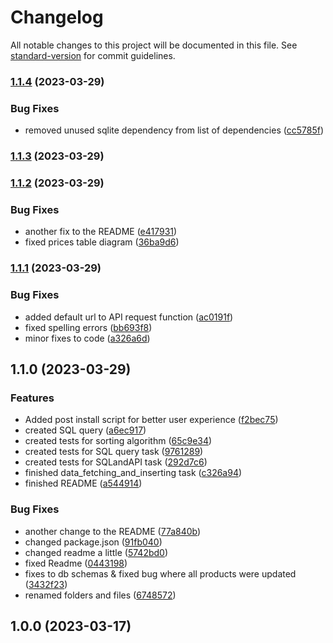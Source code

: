# Changelog

All notable changes to this project will be documented in this file. See [standard-version](https://github.com/conventional-changelog/standard-version) for commit guidelines.

### [1.1.4](https://github.com/bukomp/exove-2023/compare/v1.1.3...v1.1.4) (2023-03-29)


### Bug Fixes

* removed unused sqlite dependency from list of dependencies ([cc5785f](https://github.com/bukomp/exove-2023/commit/cc5785fde378c1d0ed29285a07b278b46ce9b4dc))

### [1.1.3](https://github.com/bukomp/exove-2023/compare/v1.1.2...v1.1.3) (2023-03-29)

### [1.1.2](https://github.com/bukomp/exove-2023/compare/v1.1.1...v1.1.2) (2023-03-29)


### Bug Fixes

* another fix to the README ([e417931](https://github.com/bukomp/exove-2023/commit/e417931091fb18c204a3312146419e3292848d31))
* fixed prices table diagram ([36ba9d6](https://github.com/bukomp/exove-2023/commit/36ba9d6ee641105d52402f5eeae5760d9b411822))

### [1.1.1](https://github.com/bukomp/exove-2023/compare/v1.1.0...v1.1.1) (2023-03-29)


### Bug Fixes

* added default url to API request function ([ac0191f](https://github.com/bukomp/exove-2023/commit/ac0191f53bb8fce1fd5a9da254cc98cf1de7ff2d))
* fixed spelling errors ([bb693f8](https://github.com/bukomp/exove-2023/commit/bb693f8c81754c7f1794226bbd88dfec1e1d3fd2))
* minor fixes to code ([a326a6d](https://github.com/bukomp/exove-2023/commit/a326a6dcebf1063d93ef77a786df42401dfb10e6))

## 1.1.0 (2023-03-29)


### Features

* Added post install script for better user experience ([f2bec75](https://github.com/bukomp/exove-2023/commit/f2bec7579730854ab38a46c5b2c8d31284d782b7))
* created SQL query ([a6ec917](https://github.com/bukomp/exove-2023/commit/a6ec917ff84d4237d35afe30a5096639d49d77e8))
* created tests for sorting algorithm ([65c9e34](https://github.com/bukomp/exove-2023/commit/65c9e343b9db83396e3624b7ac8776b473b29311))
* created tests for SQL query task ([9761289](https://github.com/bukomp/exove-2023/commit/97612897b1d0933ba28360dac6c1ea05e31ff25d))
* created tests for SQLandAPI task ([292d7c6](https://github.com/bukomp/exove-2023/commit/292d7c6b5fa2ef3be320eb15fbefdafea2179c4c))
* finished data_fetching_and_inserting task ([c326a94](https://github.com/bukomp/exove-2023/commit/c326a940a8f50a1898af5239a5b25e9aca172fcb))
* finished README ([a544914](https://github.com/bukomp/exove-2023/commit/a5449145b0edfc60768ac4fb051ff2912023a4ee))


### Bug Fixes

* another change to the README ([77a840b](https://github.com/bukomp/exove-2023/commit/77a840bdc2fca2b080ba1bf8a92139d6488a70e1))
* changed package.json ([91fb040](https://github.com/bukomp/exove-2023/commit/91fb04029b48bb50621039e3b4e895ec94f15c3b))
* changed readme a little ([5742bd0](https://github.com/bukomp/exove-2023/commit/5742bd0e6abac02662dcc382533671862b397aa1))
* fixed Readme ([0443198](https://github.com/bukomp/exove-2023/commit/0443198a019d525f47cd1d0591808aa722ca9d24))
* fixes to db schemas & fixed bug where all products were updated ([3432f23](https://github.com/bukomp/exove-2023/commit/3432f23b0bdb603a281e170715c3cda18f9dc771))
* renamed folders and files ([6748572](https://github.com/bukomp/exove-2023/commit/6748572eeb67e5aa8732c6933dfce44f1623fa30))

## 1.0.0 (2023-03-17)
